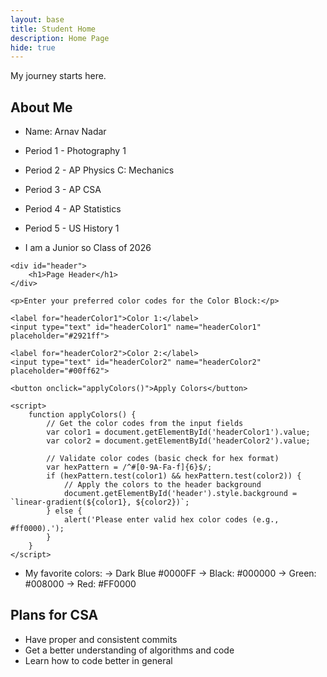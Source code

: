 ```yaml
---
layout: base
title: Student Home 
description: Home Page
hide: true
---
```


My journey starts here.

<style>
.page-header {
  color: $header-heading-color;
  text-align: center;
  background-color: $header-bg-color;
  background-image: conic-gradient(from 215deg, $header-bg-color, $header-bg-color-secondary) !important;
</style>
## About Me
- <p> Name: Arnav Nadar</p> 
- <p> Period 1 - Photography 1
- <p> Period 2 - AP Physics C: Mechanics
- <p> Period 3 - AP CSA
- <p> Period 4 - AP Statistics 
- <p> Period 5 - US History 1
- <p>I am a Junior so Class of 2026</p>



<html lang="en">
<head>
    <meta charset="UTF-8">
    <meta name="viewport" content="width=device-width, initial-scale=1.0">
    <title>Change Header Color</title>
    <style>
        #header {
            padding: 20px;
            text-align: center;
            color: white;
            background: #2921ff; /* Default header color */
            transition: background 0.3s ease; /* Smooth transition for color change */
        }
    </style>
</head>
<body>

    <div id="header">
        <h1>Page Header</h1>
    </div>

    <p>Enter your preferred color codes for the Color Block:</p>
    
    <label for="headerColor1">Color 1:</label>
    <input type="text" id="headerColor1" name="headerColor1" placeholder="#2921ff">

    <label for="headerColor2">Color 2:</label>
    <input type="text" id="headerColor2" name="headerColor2" placeholder="#00ff62">

    <button onclick="applyColors()">Apply Colors</button>

    <script>
        function applyColors() {
            // Get the color codes from the input fields
            var color1 = document.getElementById('headerColor1').value;
            var color2 = document.getElementById('headerColor2').value;
            
            // Validate color codes (basic check for hex format)
            var hexPattern = /^#[0-9A-Fa-f]{6}$/;
            if (hexPattern.test(color1) && hexPattern.test(color2)) {
                // Apply the colors to the header background
                document.getElementById('header').style.background = `linear-gradient(${color1}, ${color2})`;
            } else {
                alert('Please enter valid hex color codes (e.g., #ff0000).');
            }
        }
    </script>

- My favorite colors: 
    -> Dark Blue #0000FF
    -> Black: #000000
    -> Green: #008000
    -> Red: #FF0000
</body>
</html>



## Plans for CSA

  - Have proper and consistent commits
  - Get a better understanding of algorithms and code
  - Learn how to code better in general 

